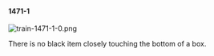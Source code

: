#### 1471-1
![train-1471-1-0.png](https://github.com/lil-lab/nlvr/raw/master/nlvr/train/images/29/train-1471-1-0.png "train-1471-1-0.png")

There is no black item closely touching the bottom of a box.